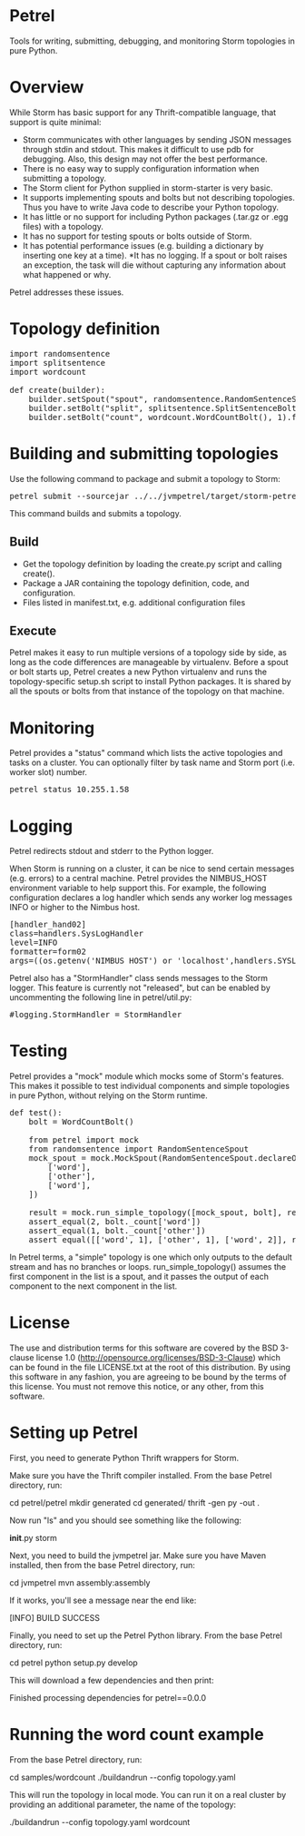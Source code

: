 Petrel
======

Tools for writing, submitting, debugging, and monitoring Storm topologies in pure Python.

Overview
========

While Storm has basic support for any Thrift-compatible language, that support is quite minimal:

* Storm communicates with other languages by sending JSON messages through stdin and stdout. This makes it difficult to use pdb for debugging. Also, this design may not offer the best performance.
* There is no easy way to supply configuration information when submitting a topology.
* The Storm client for Python supplied in storm-starter is very basic.
 * It supports implementing spouts and bolts but not describing topologies. Thus you have to write Java code to describe your Python topology.
 * It has little or no support for including Python packages (.tar.gz or .egg files) with a topology.
 * It has no support for testing spouts or bolts outside of Storm.
 * It has potential performance issues (e.g. building a dictionary by inserting one key at a time).
 *It has no logging. If a spout or bolt raises an exception, the task will die without capturing any information about what happened or why.

Petrel addresses these issues.

Topology definition
===================

<pre>
import randomsentence
import splitsentence
import wordcount

def create(builder):
    builder.setSpout("spout", randomsentence.RandomSentenceSpout(), 1)
    builder.setBolt("split", splitsentence.SplitSentenceBolt(), 1).shuffleGrouping("spout")
    builder.setBolt("count", wordcount.WordCountBolt(), 1).fieldsGrouping("split", ["word"])
</pre>

Building and submitting topologies
==================================

Use the following command to package and submit a topology to Storm:

<pre>
petrel submit --sourcejar ../../jvmpetrel/target/storm-petrel-*-SNAPSHOT.jar --config localhost.yaml wordcount
</pre>

This command builds and submits a topology.

Build
-----

* Get the topology definition by loading the create.py script and calling create().
* Package a JAR containing the topology definition, code, and configuration.
* Files listed in manifest.txt, e.g. additional configuration files

Execute
-------

Petrel makes it easy to run multiple versions of a topology side by side, as long as the code differences are manageable by virtualenv. Before a spout or bolt starts up, Petrel creates a new Python virtualenv and runs the topology-specific setup.sh script to install Python packages. It is shared by all the spouts or bolts from that instance of the topology on that machine.

Monitoring
==========

Petrel provides a "status" command which lists the active topologies and tasks on a cluster. You can optionally filter by task name and Storm port (i.e. worker slot) number.

<pre>
petrel status 10.255.1.58
</pre>

Logging
=======

Petrel redirects stdout and stderr to the Python logger.

When Storm is running on a cluster, it can be nice to send certain messages (e.g. errors) to a central machine. Petrel provides the NIMBUS_HOST environment variable to help support this. For example, the following configuration declares a log handler which sends any worker log messages INFO or higher to the Nimbus host.

<pre>
[handler_hand02]
class=handlers.SysLogHandler
level=INFO
formatter=form02
args=((os.getenv('NIMBUS_HOST') or 'localhost',handlers.SYSLOG_UDP_PORT),handlers.SysLogHandler.LOG_USER)
</pre>

Petrel also has a "StormHandler" class sends messages to the Storm logger. This feature is currently not "released", but can be enabled by uncommenting the following line in petrel/util.py:

<pre>
#logging.StormHandler = StormHandler
</pre>


Testing
=======

Petrel provides a "mock" module which mocks some of Storm's features. This makes it possible to test individual components and simple topologies in pure Python, without relying on the Storm runtime.

<pre>
def test():
    bolt = WordCountBolt()
    
    from petrel import mock
    from randomsentence import RandomSentenceSpout
    mock_spout = mock.MockSpout(RandomSentenceSpout.declareOutputFields(), [
        ['word'],
        ['other'],
        ['word'],
    ])
    
    result = mock.run_simple_topology([mock_spout, bolt], result_type=mock.LIST)
    assert_equal(2, bolt._count['word'])
    assert_equal(1, bolt._count['other'])
    assert_equal([['word', 1], ['other', 1], ['word', 2]], result[bolt])
</pre>

In Petrel terms, a "simple" topology is one which only outputs to the default stream and has no branches or loops. run_simple_topology() assumes the first component in the list is a spout, and it passes the output of each component to the next component in the list.

License
=======

The use and distribution terms for this software are covered by the BSD 3-clause license 1.0 (http://opensource.org/licenses/BSD-3-Clause) which can be found in the file LICENSE.txt at the root of this distribution. By using this software in any fashion, you are agreeing to be bound by the terms of this license. You must not remove this notice, or any other, from this software.

Setting up Petrel
=================

First, you need to generate Python Thrift wrappers for Storm.

Make sure you have the Thrift compiler installed. From the base Petrel directory, run:

cd petrel/petrel
mkdir generated
cd generated/
thrift -gen py -out . <Path to storm.thrift>

Now run "ls" and you should see something like the following:

__init__.py  storm

Next, you need to build the jvmpetrel jar. Make sure you have Maven installed, then from the base Petrel directory, run:

cd jvmpetrel
mvn assembly:assembly

If it works, you'll see a message near the end like:

[INFO] BUILD SUCCESS

Finally, you need to set up the Petrel Python library. From the base Petrel directory, run:

cd petrel
python setup.py develop

This will download a few dependencies and then print:

Finished processing dependencies for petrel==0.0.0

Running the word count example
==============================

From the base Petrel directory, run:

cd samples/wordcount
./buildandrun --config topology.yaml

This will run the topology in local mode. You can run it on a real cluster by providing an additional parameter, the name of the topology:

./buildandrun --config topology.yaml wordcount
